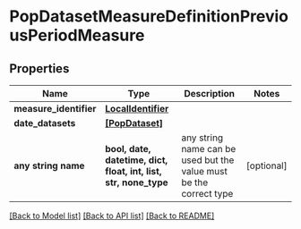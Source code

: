 # PopDatasetMeasureDefinitionPreviousPeriodMeasure


## Properties
Name | Type | Description | Notes
------------ | ------------- | ------------- | -------------
**measure_identifier** | [**LocalIdentifier**](LocalIdentifier.md) |  | 
**date_datasets** | [**[PopDataset]**](PopDataset.md) |  | 
**any string name** | **bool, date, datetime, dict, float, int, list, str, none_type** | any string name can be used but the value must be the correct type | [optional]

[[Back to Model list]](../README.md#documentation-for-models) [[Back to API list]](../README.md#documentation-for-api-endpoints) [[Back to README]](../README.md)


